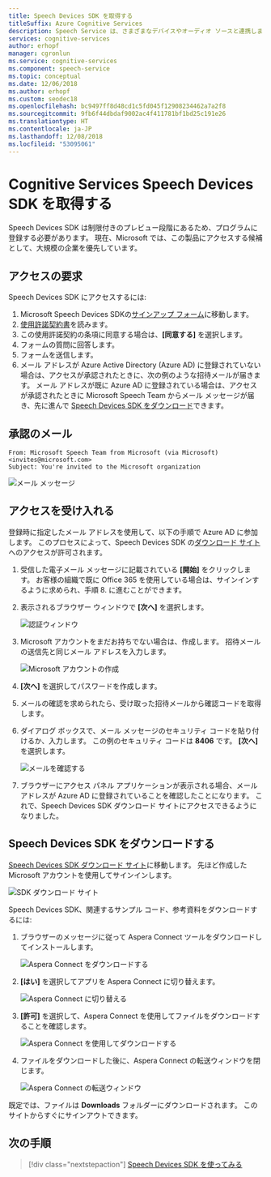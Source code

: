 ```yaml
---
title: Speech Devices SDK を取得する
titleSuffix: Azure Cognitive Services
description: Speech Service は、さまざまなデバイスやオーディオ ソースと連携します。 適合するハードウェアやソフトウェアで音声アプリケーションを次のレベルに引き上げることができます。 この記事では、Speech Devices SDK を利用して開発を始める方法について説明します。
services: cognitive-services
author: erhopf
manager: cgronlun
ms.service: cognitive-services
ms.component: speech-service
ms.topic: conceptual
ms.date: 12/06/2018
ms.author: erhopf
ms.custom: seodec18
ms.openlocfilehash: bc9497ff8d48cd1c5fd045f12908234462a7a2f8
ms.sourcegitcommit: 9fb6f44dbdaf9002ac4f411781bf1bd25c191e26
ms.translationtype: HT
ms.contentlocale: ja-JP
ms.lasthandoff: 12/08/2018
ms.locfileid: "53095061"
---
```

# <a name="get-the-cognitive-services-speech-devices-sdk"></a>Cognitive Services Speech Devices SDK を取得する

Speech Devices SDK は制限付きのプレビュー段階にあるため、プログラムに登録する必要があります。 現在、Microsoft では、この製品にアクセスする候補として、大規模の企業を優先しています。

## <a name="request-access"></a>アクセスの要求

Speech Devices SDK にアクセスするには:

1. Microsoft Speech Devices SDKの[サインアップ フォーム](https://aka.ms/sdsdk-signup)に移動します。
1. [使用許諾契約書](speech-devices-sdk-license.md)を読みます。
1. この使用許諾契約の条項に同意する場合は、**[同意する]** を選択します。
1. フォームの質問に回答します。
1. フォームを送信します。
1. メール アドレスが Azure Active Directory (Azure AD) に登録されていない場合は、アクセスが承認されたときに、次の例のような招待メールが届きます。 メール アドレスが既に Azure AD に登録されている場合は、アクセスが承認されたときに Microsoft Speech Team からメール メッセージが届き、先に進んで [Speech Devices SDK をダウンロード](#download-the-speech-devices-sdk)できます。

## <a name="approval-e-mail"></a>承認のメール

```
From: Microsoft Speech Team from Microsoft (via Microsoft) <invites@microsoft.com>
Subject: You're invited to the Microsoft organization
```

![メール メッセージ](media/speech-devices-sdk/get-sdk-1.png)

## <a name="accept-access"></a>アクセスを受け入れる

登録時に指定したメール アドレスを使用して、以下の手順で Azure AD に参加します。 このプロセスによって、Speech Devices SDK の[ダウンロード サイト](https://shares.datatransfer.microsoft.com/)へのアクセスが許可されます。

1. 受信した電子メール メッセージに記載されている **[開始]** をクリックします。 お客様の組織で既に Office 365 を使用している場合は、サインインするように求められ、手順 8. に進むことができます。

2. 表示されるブラウザー ウィンドウで **[次へ]** を選択します。

    ![認証ウィンドウ](media/speech-devices-sdk/get-sdk-2.png)

3. Microsoft アカウントをまだお持ちでない場合は、作成します。 招待メールの送信先と同じメール アドレスを入力します。

    ![Microsoft アカウントの作成](media/speech-devices-sdk/get-sdk-3.png)

4. **[次へ]** を選択してパスワードを作成します。

5. メールの確認を求められたら、受け取った招待メールから確認コードを取得します。

7. ダイアログ ボックスで、メール メッセージのセキュリティ コードを貼り付けるか、入力します。 この例のセキュリティ コードは **8406** です。 **[次へ]** を選択します。

    ![メールを確認する](media/speech-devices-sdk/get-sdk-6.png)

8. ブラウザーにアクセス パネル アプリケーションが表示される場合、メール アドレスが Azure AD に登録されていることを確認したことになります。 これで、Speech Devices SDK ダウンロード サイトにアクセスできるようになりました。

## <a name="download-the-speech-devices-sdk"></a>Speech Devices SDK をダウンロードする

[Speech Devices SDK ダウンロード サイト](https://shares.datatransfer.microsoft.com/)に移動します。 先ほど作成した Microsoft アカウントを使用してサインインします。

![SDK ダウンロード サイト](media/speech-devices-sdk/get-sdk-7.png)

Speech Devices SDK、関連するサンプル コード、参考資料をダウンロードするには:

1. ブラウザーのメッセージに従って Aspera Connect ツールをダウンロードしてインストールします。

    ![Aspera Connect をダウンロードする](media/speech-devices-sdk/get-sdk-8.png)

1. **[はい]** を選択してアプリを Aspera Connect に切り替えます。

    ![Aspera Connect に切り替える](media/speech-devices-sdk/get-sdk-9.png)

1. **[許可]** を選択して、Aspera Connect を使用してファイルをダウンロードすることを確認します。

    ![Aspera Connect を使用してダウンロードする](media/speech-devices-sdk/get-sdk-10.png)

1. ファイルをダウンロードした後に、Aspera Connect の転送ウィンドウを閉じます。

    ![Aspera Connect の転送ウィンドウ](media/speech-devices-sdk/get-sdk-11.png)

既定では、ファイルは **Downloads** フォルダーにダウンロードされます。 このサイトからすぐにサインアウトできます。

## <a name="next-steps"></a>次の手順

> [!div class="nextstepaction"]
> [Speech Devices SDK を使ってみる](speech-devices-sdk-qsg.md)
